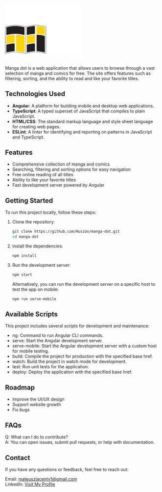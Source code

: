 <img src="./src/assets/mdot-logo-3.svg" alt="logo" width="250px">
<br /><br />

Manga dot is a web application that allows users to browse through a vast selection of manga and comics for free. The site offers features such as filtering, sorting, and the ability to read and like your favorite titles.

## Technologies Used

- **Angular**: A platform for building mobile and desktop web applications.
- **TypeScript**: A typed superset of JavaScript that compiles to plain JavaScript.
- **HTML/CSS**: The standard markup language and style sheet language for creating web pages.
- **ESLint**: A linter for identifying and reporting on patterns in JavaScript and TypeScript.

## Features

- Comprehensive collection of manga and comics
- Searching, filtering and sorting options for easy navigation
- Free online reading of all titles
- Ability to like your favorite titles
- Fast development server powered by Angular

## Getting Started

To run this project locally, follow these steps:

1. Clone the repository:

   ```bash
   git clone https://github.com/Huszan/manga-dot.git
   cd manga-dot
   ```

2. Install the dependencies:

   ```bash
   npm install
   ```

3. Run the development server:

   ```bash
   npm start
   ```

   Alternatively, you can run the development server on a specific host to test the app on mobile:

   ```bash
   npm run serve-mobile
   ```

## Available Scripts

This project includes several scripts for development and maintenance:

- ng: Command to run Angular CLI commands.
- serve: Start the Angular development server.
- serve-mobile: Start the Angular development server with a custom host for mobile testing.
- build: Compile the project for production with the specified base href.
- watch: Build the project in watch mode for development.
- test: Run unit tests for the application.
- deploy: Deploy the application with the specified base href.

## Roadmap

- Improve the UI/UX design
- Support website growth
- Fix bugs

## FAQs

Q: What can I do to contribute? <br />
A: You can open issues, submit pull requests, or help with documentation.

## Contact

If you have any questions or feedback, feel free to reach out:

Email: [mateuszjacenty1@gmail.com](mailto:mateuszjacenty1@gmail.com) <br />
LinkedIn: [Visit My Profile](https://www.linkedin.com/in/mateusz-jacenty-895917186/)
